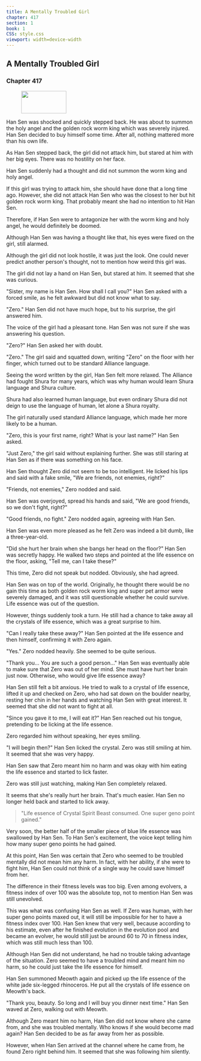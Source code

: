 ```yaml
---
title: A Mentally Troubled Girl
chapter: 417
section: 1
book: 1
CSS: style.css
viewport: width=device-width
---
```


## A Mentally Troubled Girl

### Chapter 417

<figure>
	<img src="../Images/gem.gif" alt="" id="gem" width="120" height="60" />
</figure>

Han Sen was shocked and quickly stepped back. He was about to summon the holy angel and the golden rock worm king which was severely injured. Han Sen decided to buy himself some time. After all, nothing mattered more than his own life.

As Han Sen stepped back, the girl did not attack him, but stared at him with her big eyes. There was no hostility on her face.

Han Sen suddenly had a thought and did not summon the worm king and holy angel.

If this girl was trying to attack him, she should have done that a long time ago. However, she did not attack Han Sen who was the closest to her but hit golden rock worm king. That probably meant she had no intention to hit Han Sen.

Therefore, if Han Sen were to antagonize her with the worm king and holy angel, he would definitely be doomed.

Although Han Sen was having a thought like that, his eyes were fixed on the girl, still alarmed.

Although the girl did not look hostile, it was just the look. One could never predict another person's thought, not to mention how weird this girl was.

The girl did not lay a hand on Han Sen, but stared at him. It seemed that she was curious.

"Sister, my name is Han Sen. How shall I call you?" Han Sen asked with a forced smile, as he felt awkward but did not know what to say.

"Zero." Han Sen did not have much hope, but to his surprise, the girl answered him.

The voice of the girl had a pleasant tone. Han Sen was not sure if she was answering his question.

"Zero?" Han Sen asked her with doubt.

"Zero." The girl said and squatted down, writing "Zero" on the floor with her finger, which turned out to be standard Alliance language.

Seeing the word written by the girl, Han Sen felt more relaxed. The Alliance had fought Shura for many years, which was why human would learn Shura language and Shura culture.

Shura had also learned human language, but even ordinary Shura did not deign to use the language of human, let alone a Shura royalty.

The girl naturally used standard Alliance language, which made her more likely to be a human.

"Zero, this is your first name, right? What is your last name?" Han Sen asked.

"Just Zero," the girl said without explaining further. She was still staring at Han Sen as if there was something on his face.

Han Sen thought Zero did not seem to be too intelligent. He licked his lips and said with a fake smile, "We are friends, not enemies, right?"

"Friends, not enemies," Zero nodded and said.

Han Sen was overjoyed, spread his hands and said, "We are good friends, so we don't fight, right?"

"Good friends, no fight." Zero nodded again, agreeing with Han Sen.

Han Sen was even more pleased as he felt Zero was indeed a bit dumb, like a three-year-old.

"Did she hurt her brain when she bangs her head on the floor?" Han Sen was secretly happy. He walked two steps and pointed at the life essence on the floor, asking, "Tell me, can I take these?"

This time, Zero did not speak but nodded. Obviously, she had agreed.

Han Sen was on top of the world. Originally, he thought there would be no gain this time as both golden rock worm king and super pet armor were severely damaged, and it was still questionable whether he could survive. Life essence was out of the question.

However, things suddenly took a turn. He still had a chance to take away all the crystals of life essence, which was a great surprise to him.

"Can I really take these away?" Han Sen pointed at the life essence and then himself, confirming it with Zero again.

"Yes." Zero nodded heavily. She seemed to be quite serious.

"Thank you… You are such a good person…" Han Sen was eventually able to make sure that Zero was out of her mind. She must have hurt her brain just now. Otherwise, who would give life essence away?

Han Sen still felt a bit anxious. He tried to walk to a crystal of life essence, lifted it up and checked on Zero, who had sat down on the boulder nearby, resting her chin in her hands and watching Han Sen with great interest. It seemed that she did not want to fight at all.

"Since you gave it to me, I will eat it?" Han Sen reached out his tongue, pretending to be licking at the life essence.

Zero regarded him without speaking, her eyes smiling.

"I will begin then?" Han Sen licked the crystal. Zero was still smiling at him. It seemed that she was very happy.

Han Sen saw that Zero meant him no harm and was okay with him eating the life essence and started to lick faster.

Zero was still just watching, making Han Sen completely relaxed.

It seems that she's really hurt her brain. That's much easier. Han Sen no longer held back and started to lick away.

> "Life essence of Crystal Spirit Beast consumed. One super geno point gained."
<!--"Life Essence Of Super Creature Crystal Spirit Beast Consumed. One Super Geno Point Gained."-->

Very soon, the better half of the smaller piece of blue life essence was swallowed by Han Sen. To Han Sen's excitement, the voice kept telling him how many super geno points he had gained.

At this point, Han Sen was certain that Zero who seemed to be troubled mentally did not mean him any harm. In fact, with her ability, if she were to fight him, Han Sen could not think of a single way he could save himself from her.

The difference in their fitness levels was too big. Even among evolvers, a fitness index of over 100 was the absolute top, not to mention Han Sen was still unevolved.

This was what was confusing Han Sen as well. If Zero was human, with her super geno points maxed out, it will still be impossible for her to have a fitness index over 100. Han Sen knew that very well, because according to his estimate, even after he finished evolution in the evolution pool and became an evolver, he would still just be around 60 to 70 in fitness index, which was still much less than 100.

Although Han Sen did not understand, he had no trouble taking advantage of the situation. Zero seemed to have a troubled mind and meant him no harm, so he could just take the life essence for himself.

Han Sen summoned Meowth again and picked up the life essence of the white jade six-legged rhinoceros. He put all the crystals of life essence on Meowth's back.

"Thank you, beauty. So long and I will buy you dinner next time." Han Sen waved at Zero, walking out with Meowth.

Although Zero meant him no harm, Han Sen did not know where she came from, and she was troubled mentally. Who knows if she would become mad again? Han Sen decided to be as far away from her as possible.

However, when Han Sen arrived at the channel where he came from, he found Zero right behind him. It seemed that she was following him silently.